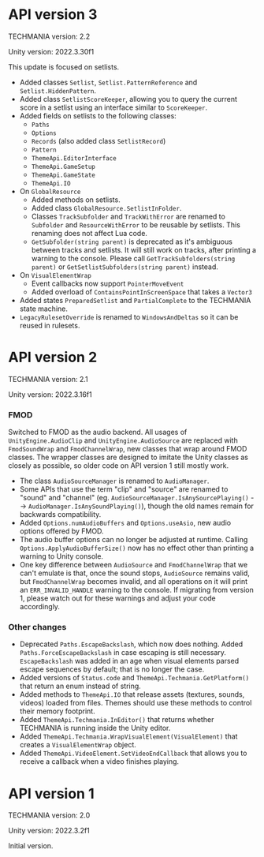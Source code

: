 # API version 3

TECHMANIA version: 2.2

Unity version: 2022.3.30f1

This update is focused on setlists.

* Added classes `Setlist`, `Setlist.PatternReference` and `Setlist.HiddenPattern`.
* Added class `SetlistScoreKeeper`, allowing you to query the current score in a setlist using an interface similar to `ScoreKeeper`.
* Added fields on setlists to the following classes:
    * `Paths`
    * `Options`
    * `Records` (also added class `SetlistRecord`)
    * `Pattern`
    * `ThemeApi.EditorInterface`
    * `ThemeApi.GameSetup`
    * `ThemeApi.GameState`
    * `ThemeApi.IO`
* On `GlobalResource`
    * Added methods on setlists.
    * Added class `GlobalResource.SetlistInFolder`.
    * Classes `TrackSubfolder` and `TrackWithError` are renamed to `Subfolder` and `ResourceWithError` to be reusable by setlists. This renaming does not affect Lua code.
    * `GetSubfolder(string parent)` is deprecated as it's ambiguous between tracks and setlists. It will still work on tracks, after printing a warning to the console. Please call `GetTrackSubfolders(string parent)` or `GetSetlistSubfolders(string parent)` instead.
* On `VisualElementWrap`
    * Event callbacks now support `PointerMoveEvent`
    * Added overload of `ContainsPointInScreenSpace` that takes a `Vector3`
* Added states `PreparedSetlist` and `PartialComplete` to the TECHMANIA state machine.
* `LegacyRulesetOverride` is renamed to `WindowsAndDeltas` so it can be reused in rulesets.

# API version 2

TECHMANIA version: 2.1

Unity version: 2022.3.16f1

### FMOD

Switched to FMOD as the audio backend. All usages of `UnityEngine.AudioClip` and `UnityEngine.AudioSource` are replaced with `FmodSoundWrap` and `FmodChannelWrap`, new classes that wrap around FMOD classes. The wrapper classes are designed to imitate the Unity classes as closely as possible, so older code on API version 1 still mostly work.
* The class `AudioSourceManager` is renamed to `AudioManager`.
* Some APIs that use the term "clip" and "source" are renamed to "sound" and "channel" (eg. `AudioSourceManager.IsAnySourcePlaying()` --> `AudioManager.IsAnySoundPlaying()`), though the old names remain for backwards compatibility.
* Added `Options.numAudioBuffers` and `Options.useAsio`, new audio options offered by FMOD.
* The audio buffer options can no longer be adjusted at runtime. Calling `Options.ApplyAudioBufferSize()` now has no effect other than printing a warning to Unity console.
* One key difference between `AudioSource` and `FmodChannelWrap` that we can't emulate is that, once the sound stops, `AudioSource` remains valid, but `FmodChannelWrap` becomes invalid, and all operations on it will print an `ERR_INVALID_HANDLE` warning to the console. If migrating from version 1, please watch out for these warnings and adjust your code accordingly.

### Other changes

* Deprecated `Paths.EscapeBackslash`, which now does nothing. Added `Paths.ForceEscapeBackslash` in case escaping is still necessary. `EscapeBackslash` was added in an age when visual elements parsed escape sequences by default; that is no longer the case.
* Added versions of `Status.code` and `ThemeApi.Techmania.GetPlatform()` that return an enum instead of string.
* Added methods to `ThemeApi.IO` that release assets (textures, sounds, videos) loaded from files. Themes should use these methods to control their memory footprint.
* Added `ThemeApi.Techmania.InEditor()` that returns whether TECHMANIA is running inside the Unity editor.
* Added `ThemeApi.Techmania.WrapVisualElement(VisualElement)` that creates a `VisualElementWrap` object.
* Added `ThemeApi.VideoElement.SetVideoEndCallback` that allows you to receive a callback when a video finishes playing.

# API version 1

TECHMANIA version: 2.0

Unity version: 2022.3.2f1

Initial version.